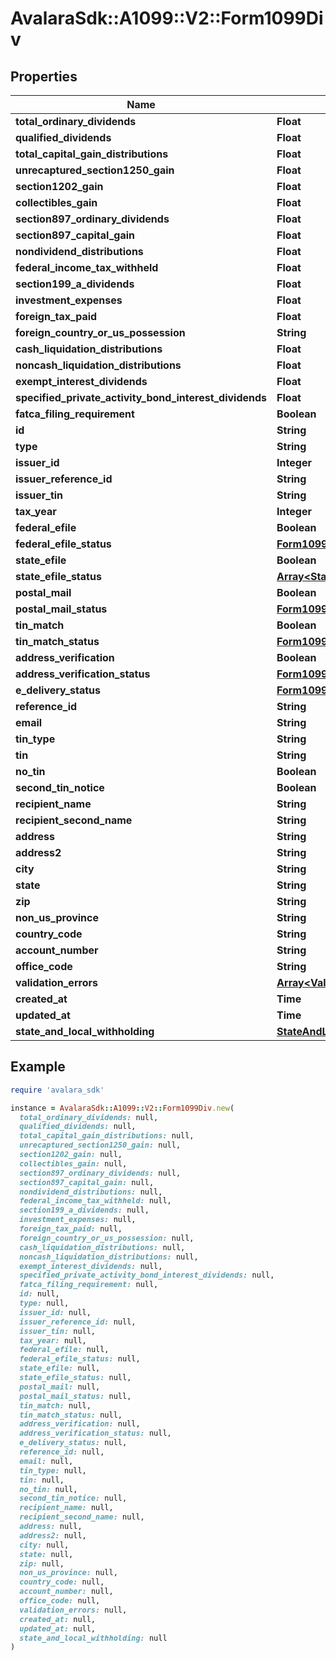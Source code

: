 # AvalaraSdk::A1099::V2::Form1099Div

## Properties

| Name | Type | Description | Notes |
| ---- | ---- | ----------- | ----- |
| **total_ordinary_dividends** | **Float** |  | [optional] |
| **qualified_dividends** | **Float** |  | [optional] |
| **total_capital_gain_distributions** | **Float** |  | [optional] |
| **unrecaptured_section1250_gain** | **Float** |  | [optional] |
| **section1202_gain** | **Float** |  | [optional] |
| **collectibles_gain** | **Float** |  | [optional] |
| **section897_ordinary_dividends** | **Float** |  | [optional] |
| **section897_capital_gain** | **Float** |  | [optional] |
| **nondividend_distributions** | **Float** |  | [optional] |
| **federal_income_tax_withheld** | **Float** |  | [optional] |
| **section199_a_dividends** | **Float** |  | [optional] |
| **investment_expenses** | **Float** |  | [optional] |
| **foreign_tax_paid** | **Float** |  | [optional] |
| **foreign_country_or_us_possession** | **String** |  | [optional] |
| **cash_liquidation_distributions** | **Float** |  | [optional] |
| **noncash_liquidation_distributions** | **Float** |  | [optional] |
| **exempt_interest_dividends** | **Float** |  | [optional] |
| **specified_private_activity_bond_interest_dividends** | **Float** |  | [optional] |
| **fatca_filing_requirement** | **Boolean** |  | [optional] |
| **id** | **String** |  | [optional] |
| **type** | **String** |  | [optional] |
| **issuer_id** | **Integer** |  | [optional] |
| **issuer_reference_id** | **String** |  | [optional] |
| **issuer_tin** | **String** |  | [optional] |
| **tax_year** | **Integer** |  | [optional] |
| **federal_efile** | **Boolean** |  | [optional] |
| **federal_efile_status** | [**Form1099StatusDetail**](Form1099StatusDetail.md) |  | [optional] |
| **state_efile** | **Boolean** |  | [optional] |
| **state_efile_status** | [**Array&lt;StateEfileStatusDetail&gt;**](StateEfileStatusDetail.md) |  | [optional] |
| **postal_mail** | **Boolean** |  | [optional] |
| **postal_mail_status** | [**Form1099StatusDetail**](Form1099StatusDetail.md) |  | [optional] |
| **tin_match** | **Boolean** |  | [optional] |
| **tin_match_status** | [**Form1099StatusDetail**](Form1099StatusDetail.md) |  | [optional] |
| **address_verification** | **Boolean** |  | [optional] |
| **address_verification_status** | [**Form1099StatusDetail**](Form1099StatusDetail.md) |  | [optional] |
| **e_delivery_status** | [**Form1099StatusDetail**](Form1099StatusDetail.md) |  | [optional] |
| **reference_id** | **String** |  | [optional] |
| **email** | **String** |  | [optional] |
| **tin_type** | **String** |  | [optional] |
| **tin** | **String** |  | [optional] |
| **no_tin** | **Boolean** |  | [optional] |
| **second_tin_notice** | **Boolean** |  | [optional] |
| **recipient_name** | **String** |  | [optional] |
| **recipient_second_name** | **String** |  | [optional] |
| **address** | **String** |  | [optional] |
| **address2** | **String** |  | [optional] |
| **city** | **String** |  | [optional] |
| **state** | **String** |  | [optional] |
| **zip** | **String** |  | [optional] |
| **non_us_province** | **String** |  | [optional] |
| **country_code** | **String** |  | [optional] |
| **account_number** | **String** |  | [optional] |
| **office_code** | **String** |  | [optional] |
| **validation_errors** | [**Array&lt;ValidationError&gt;**](ValidationError.md) |  | [optional] |
| **created_at** | **Time** |  | [optional] |
| **updated_at** | **Time** |  | [optional] |
| **state_and_local_withholding** | [**StateAndLocalWithholding**](StateAndLocalWithholding.md) |  | [optional] |

## Example

```ruby
require 'avalara_sdk'

instance = AvalaraSdk::A1099::V2::Form1099Div.new(
  total_ordinary_dividends: null,
  qualified_dividends: null,
  total_capital_gain_distributions: null,
  unrecaptured_section1250_gain: null,
  section1202_gain: null,
  collectibles_gain: null,
  section897_ordinary_dividends: null,
  section897_capital_gain: null,
  nondividend_distributions: null,
  federal_income_tax_withheld: null,
  section199_a_dividends: null,
  investment_expenses: null,
  foreign_tax_paid: null,
  foreign_country_or_us_possession: null,
  cash_liquidation_distributions: null,
  noncash_liquidation_distributions: null,
  exempt_interest_dividends: null,
  specified_private_activity_bond_interest_dividends: null,
  fatca_filing_requirement: null,
  id: null,
  type: null,
  issuer_id: null,
  issuer_reference_id: null,
  issuer_tin: null,
  tax_year: null,
  federal_efile: null,
  federal_efile_status: null,
  state_efile: null,
  state_efile_status: null,
  postal_mail: null,
  postal_mail_status: null,
  tin_match: null,
  tin_match_status: null,
  address_verification: null,
  address_verification_status: null,
  e_delivery_status: null,
  reference_id: null,
  email: null,
  tin_type: null,
  tin: null,
  no_tin: null,
  second_tin_notice: null,
  recipient_name: null,
  recipient_second_name: null,
  address: null,
  address2: null,
  city: null,
  state: null,
  zip: null,
  non_us_province: null,
  country_code: null,
  account_number: null,
  office_code: null,
  validation_errors: null,
  created_at: null,
  updated_at: null,
  state_and_local_withholding: null
)
```

